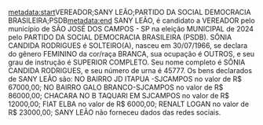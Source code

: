 <metadata:start>VEREADOR;SANY LEÃO;PARTIDO DA SOCIAL DEMOCRACIA BRASILEIRA;PSDB<metadata:end>
SANY LEÃO, é candidato a VEREADOR pelo município de SÃO JOSÉ DOS CAMPOS - SP na eleição MUNICIPAL de 2024 pelo PARTIDO DA SOCIAL DEMOCRACIA BRASILEIRA (PSDB). SÔNIA CANDIDA RODRIGUES é SOLTEIRO(A), nasceu em 30/07/1966, se declara do gênero FEMININO da cor/raça BRANCA, sua ocupação é OUTROS, e seu grau de instrução é SUPERIOR COMPLETO. Seu nome completo é SÔNIA CANDIDA RODRIGUES, e seu número de urna é 45777.
Os bens declarados de SANY LEÃO são: NO BAIRRO JD ITAPUA -SJCAMPOS no valor de R$ 67000,00; NO BAIRRO GALO BRANCO-SJCAMPOS no valor de R$ 86000,00; CHACARA NO B TAQUARI EM SJCAMPOS no valor de R$ 12000,00; FIAT ELBA  no valor de R$ 6000,00; RENALT LOGAN no valor de R$ 23000,00; 
SANY LEÃO não forneceu dados das redes sociais.
